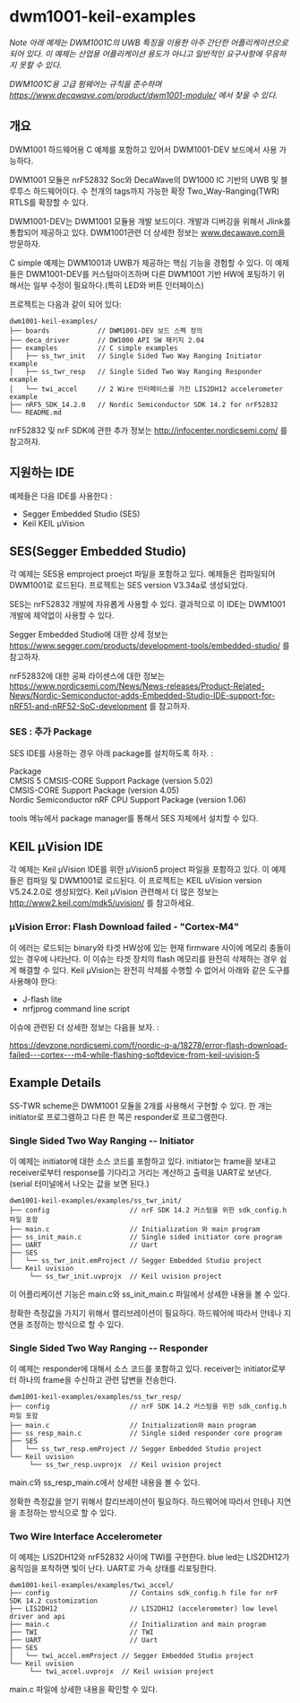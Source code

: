 # dwm1001-keil-examples

*Note 아래 예제는 DWM1001C의 UWB 특징을 이용한 아주 간단한 어플리케이션으로 되어 있다. 이 예제는 산업용 어플리케이션 용도가 아니고 일반적인 요구사항에 무응하지 못할 수 있다.*

*DWM1001C용 고급 펌웨어는 규칙을 준수하며 https://www.decawave.com/product/dwm1001-module/ 에서 찾을 수 있다.*

## 개요

DWM1001 하드웨어용 C 예제를 포함하고 있어서 DWM1001-DEV 보드에서 사용 가능하다.

DWM1001 모듈은 nrF52832 Soc와 DecaWave의 DW1000 IC 기반의 UWB 및 블루투스 하드웨어이다. 수 천개의 tags까지 가능한 확장 Two_Way-Ranging(TWR) RTLS를 확장할 수 있다.

DWM1001-DEV는 DWM1001 모듈용 개발 보드이다. 개발과 디버깅을 위해서 Jlink를 통합되어 제공하고 있다.
DWM1001관련 더 상세한 정보는 www.decawave.com을 방문하자.

C simple 예제는 DWM1001과 UWB가 제공하는 핵심 기능을 경험할 수 있다. 이 예제들은 DWM1001-DEV를 커스텀마이즈하며 다른 DWM1001 기반 HW에 포팅하기 위해서는 일부 수정이 필요하다.(특히 LED와 버튼 인터페이스)

프로젝트는 다음과 같이 되어 있다: 
```
dwm1001-keil-examples/
├── boards            // DWM1001-DEV 보드 스펙 정의
├── deca_driver       // DW1000 API SW 패키지 2.04 
├── examples          // C simple examples 
│   ├── ss_twr_init   // Single Sided Two Way Ranging Initiator example
│   ├── ss_twr_resp   // Single Sided Two Way Ranging Responder example
│   └── twi_accel     // 2 Wire 인터페이스를 가진 LIS2DH12 accelerometer example
├── nRF5_SDK_14.2.0   // Nordic Semiconductor SDK 14.2 for nrF52832
└── README.md
```
nrF52832 및 nrF SDK에 관한 추가 정보는 http://infocenter.nordicsemi.com/ 를 참고하자.

## 지원하는 IDE

예제들은 다음 IDE를 사용한다 :
* Segger Embedded Studio (SES)
* Keil KEIL µVision

## SES(Segger Embedded Studio)

각 예제는 SES용 emproject proejct 파일을 포함하고 있다. 예제들은 컴파일되어 DWM1001로 로드된다.
프로젝트는 SES version V3.34a로 생성되었다.

SES는 nrF52832 개발에 자유롭게 사용할 수 있다. 결과적으로 이 IDE는 DWM1001 개발에 제약없이 사용할 수 있다.

Segger Embedded Studio에 대한 상세 정보는 https://www.segger.com/products/development-tools/embedded-studio/ 를 참고하자.

nrF52832에 대한 공짜 라이센스에 대한 정보는 https://www.nordicsemi.com/News/News-releases/Product-Related-News/Nordic-Semiconductor-adds-Embedded-Studio-IDE-support-for-nRF51-and-nRF52-SoC-development 를 참고하자.

### SES : 추가 Package

SES IDE를 사용하는 경우 아래 package를 설치하도록 하자. :

Package                                                                                                                           
CMSIS 5 CMSIS-CORE Support Package (version 5.02)                                                                           
CMSIS-CORE Support Package (version 4.05)                                                                           
Nordic Semiconductor nRF CPU Support Package (version 1.06)                                                                           

tools 메뉴에서 package manager를 통해서 SES 자체에서 설치할 수 있다.

## KEIL µVision IDE

각 예제는 Keil µVision IDE를 위한 µVision5 project 파일을 포함하고 있다. 이 예제들은 컴파일 및 DWM1001로 로드된다.
이 프로젝트는 KEIL uVision version V5.24.2.0로 생성되었다. Keil µVision 관련해서 더 많은 정보는 http://www2.keil.com/mdk5/uvision/ 를 참고하세요.

### µVision Error: Flash Download failed - "Cortex-M4"

이 에러는 로드되는 binary와 타겟 HW상에 있는 현재 firmware 사이에 메모리 충돌이 있는 경우에 나타난다. 이 이슈는 타겟 장치의 flash 메모리를 완전히 삭제하는 경우 쉽게 해결할 수 있다. Keil µVision는 완전히 삭제를 수행할 수 없어서 아래와 같은 도구를 사용해야 한다:

* J-flash lite 
* nrfjprog command line script

이슈에 관련된 더 상세한 정보는 다음을 보자. :

https://devzone.nordicsemi.com/f/nordic-q-a/18278/error-flash-download-failed---cortex---m4-while-flashing-softdevice-from-keil-uvision-5

## Example Details 

SS-TWR scheme은 DWM1001 모듈을 2개를 사용해서 구현할 수 있다. 한 개는 initiator로 프로그램하고 다른 한 쪽은 responder로 프로그램한다.

### Single Sided Two Way Ranging -- Initiator

이 예제는 initiator에 대한 소스 코드를 포함하고 있다. initiator는 frame을 보내고 receiver로부터 response를 기다리고 거리는 계산하고 출력을 UART로 보낸다.(serial 터미널에서 나오는 값을 보면 된다.)

```
dwm1001-keil-examples/examples/ss_twr_init/
├── config                    // nrF SDK 14.2 커스텀을 위한 sdk_config.h 파일 포함
├── main.c                    // Initialization 와 main program
├── ss_init_main.c            // Single sided initiator core program
├── UART                      // Uart 
├── SES
│   └── ss_twr_init.emProject // Segger Embedded Studio project
└── Keil uvision
     └── ss_twr_init.uvprojx  // Keil uvision project

```
이 어플리케이션 기능은 main.c와 ss_init_main.c 파일에서 상세한 내용을 볼 수 있다.

정확한 측정값을 가지기 위해서 캘리브레이션이 필요하다. 하드웨어에 따라서 안테나 지연을 조정하는 방식으로 할 수 있다.

### Single Sided Two Way Ranging -- Responder

이 예제는 responder에 대해서 소스 코드를 포함하고 있다. receiver는 initiator로부터 하나의 frame을 수신하고 관련 답변을 전송한다.

```
dwm1001-keil-examples/examples/ss_twr_resp/
├── config                    // nrF SDK 14.2 커스텀을 위한 sdk_config.h 파일 포함
├── main.c                    // Initialization와 main program
├── ss_resp_main.c            // Single sided responder core program
├── SES
│   └── ss_twr_resp.emProject // Segger Embedded Studio project
└── Keil uvision
     └── ss_twr_resp.uvprojx  // Keil uvision project
```
main.c와 ss_resp_main.c에서 상세한 내용을 볼 수 있다.

정확한 측정값을 얻기 위해서 칼리브레이션이 필요하다. 하드웨어에 따라서 안테나 지연을 조정하는 방식으로 할 수 있다.

### Two Wire Interface Accelerometer

이 예제는 LIS2DH12와 nrF52832 사이에 TWI를 구현한다.
blue led는 LIS2DH12가 움직임을 포착하면 빛이 난다. UART로 가속 상태를 리포팅한다.

```
dwm1001-keil-examples/examples/twi_accel/
├── config                    // Contains sdk_config.h file for nrF SDK 14.2 customization
├── LIS2DH12                  // LIS2DH12 (accelerometer) low level driver and api
├── main.c                    // Initialization and main program
├── TWI                       // TWI
├── UART                      // Uart
├── SES
│   └── twi_accel.emProject // Segger Embedded Studio project
└── Keil uvision
     └── twi_accel.uvprojx  // Keil uvision project
```
main.c 파일에 상세한 내용을 확인할 수 있다.




